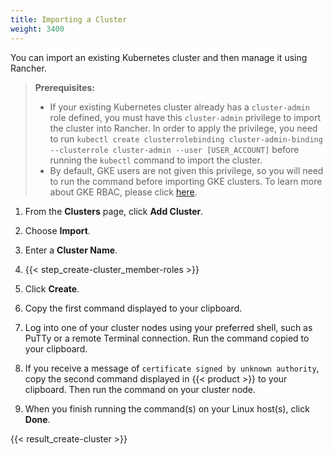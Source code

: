 ```yaml
---
title: Importing a Cluster
weight: 3400
---
```


You can import an existing Kubernetes cluster and then manage it using Rancher.

>**Prerequisites:**
>
>- If your existing Kubernetes cluster already has a `cluster-admin` role defined, you must have this `cluster-admin` privilege to import the cluster into Rancher. In order to apply the privilege, you need to run `kubectl create clusterrolebinding cluster-admin-binding --clusterrole cluster-admin --user [USER_ACCOUNT]` before running the `kubectl` command to import the cluster.
>- By default, GKE users are not given this privilege, so you will need to run the command before importing GKE clusters. To learn more about GKE RBAC, please click [here](https://cloud.google.com/kubernetes-engine/docs/how-to/role-based-access-control).

1. From the **Clusters** page, click **Add Cluster**.

2. Choose **Import**.

3. Enter a **Cluster Name**.

4. {{< step_create-cluster_member-roles >}}

5.	Click **Create**.

6.	Copy the first command displayed to your clipboard.

7. Log into one of your cluster nodes using your preferred shell, such as PuTTy or a remote Terminal connection. Run the command copied to your clipboard.

8.	If you receive a message of `certificate signed by unknown authority`, copy the second command displayed in {{< product >}} to your clipboard. Then run the command on your cluster node.

9. When you finish running the command(s) on your Linux host(s), click **Done**.

{{< result_create-cluster >}}
